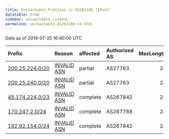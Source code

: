 ```yaml
---
title: Unreachable Prefixes in AS262186 (IPv4)
datatable: true
sidebar: unreachable_sidebar
permalink: unreachable_AS262186-v4.html
---
```


Data as of 2019-07-25 16:40:00 UTC


<div class="datatable-begin"></div>

| Prefix                                                   | Reason                                                                                                  | affected   | Authorized AS   |   MaxLength | Anchor                                         |   unreachable /24s |
|:---------------------------------------------------------|:--------------------------------------------------------------------------------------------------------|:-----------|:----------------|------------:|:-----------------------------------------------|-------------------:|
| [200.25.224.0/20](https://stat.ripe.net/200.25.224.0/20) | [INVALID ASN](https://rpki-validator.ripe.net/announcement-preview?asn=AS262186&prefix=200.25.224.0/20) | partial    | AS27763         |          24 | [LACNIC](unreachable_LACNIC_RPKI_Root-v4.html) |                 16 |
| [200.25.240.0/20](https://stat.ripe.net/200.25.240.0/20) | [INVALID ASN](https://rpki-validator.ripe.net/announcement-preview?asn=AS262186&prefix=200.25.240.0/20) | partial    | AS27763         |          24 | [LACNIC](unreachable_LACNIC_RPKI_Root-v4.html) |                 16 |
| [45.174.224.0/23](https://stat.ripe.net/45.174.224.0/23) | [INVALID ASN](https://rpki-validator.ripe.net/announcement-preview?asn=AS262186&prefix=45.174.224.0/23) | complete   | AS267842        |          23 | [LACNIC](unreachable_LACNIC_RPKI_Root-v4.html) |                  2 |
| [170.247.2.0/24](https://stat.ripe.net/170.247.2.0/24)   | [INVALID ASN](https://rpki-validator.ripe.net/announcement-preview?asn=AS262186&prefix=170.247.2.0/24)  | complete   | AS267788        |          24 | [LACNIC](unreachable_LACNIC_RPKI_Root-v4.html) |                  1 |
| [192.92.154.0/24](https://stat.ripe.net/192.92.154.0/24) | [INVALID ASN](https://rpki-validator.ripe.net/announcement-preview?asn=AS262186&prefix=192.92.154.0/24) | complete   | AS267842        |          24 | [LACNIC](unreachable_LACNIC_RPKI_Root-v4.html) |                  1 |

<div class="datatable-end"></div>